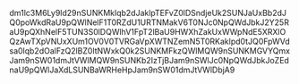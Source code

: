 dm1lc3M6Ly9ld29nSUNKMklqb2dJaklpTEFvZ0lDSndjeUk2SUNJaUxBb2dJQ0poWkdRaU9pQWlNelF1T0RZdU1URTNMakV6T0NJc0NpQWdJbkJ2Y25RaU9pQXhNelF5TUN3S0lDQWlhV1FpT2lBaU9HWXhZakUxWWpNdE5XRXlOQzAwTXpVNUxXUm1OV0V0TVRGaVpXWTNZemN5T0RKaklpd0tJQ0FpWVdsa0lqb2dOalFzQ2lBZ0ltNWxkQ0k2SUNKMFkzQWlMQW9nSUNKMGVYQmxJam9nSW01dmJtVWlMQW9nSUNKb2IzTjBJam9nSWlJc0NpQWdJbkJoZEdnaU9pQWlJaXdLSUNBaWRHeHpJam9nSW01dmJtVWlDbjA9